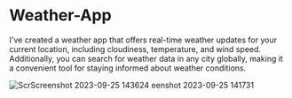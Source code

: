 # Weather-App
I've created a weather app that offers real-time weather updates for your current location, including cloudiness, temperature, and wind speed. Additionally, you can search for weather data in any city globally, making it a convenient tool for staying informed about weather conditions.

![Scr![Screenshot 2023-09-25 143624](https://github.com/Rahulsenyo/Weather-App/assets/113170163/d062c02d-f65e-4ca4-94df-c7d4eaa21470)
eenshot 2023-09-25 141731](https://github.com/Rahulsenyo/Weather-App/assets/113170163/e067df95-f10e-4edd-9f88-014deb7d95de)
